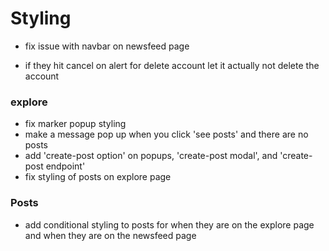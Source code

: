 # Styling

- fix issue with navbar on newsfeed page

- if they hit cancel on alert for delete account let it actually not delete the account

### explore

- fix marker popup styling
- make a message pop up when you click 'see posts' and there are no posts
- add 'create-post option' on popups, 'create-post modal', and 'create-post endpoint'
- fix styling of posts on explore page

### Posts

- add conditional styling to posts for when they are on the explore page and when they are on the newsfeed page
